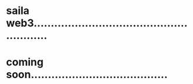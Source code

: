 # saila web3.........................................................
# coming soon........................................
